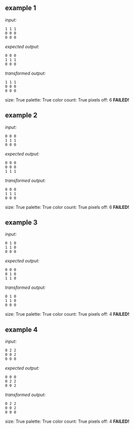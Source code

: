 
## example 1
*input:*
```
1 1 1
0 0 0
0 0 0
```
*expected output:*
```
0 0 0
1 1 1
0 0 0
```
*transformed output:*
```
1 1 1
0 0 0
0 0 0
```
size: True
palette: True
color count: True
pixels off: 6
**FAILED!**

## example 2
*input:*
```
0 0 0
1 1 1
0 0 0
```
*expected output:*
```
0 0 0
0 0 0
1 1 1
```
*transformed output:*
```
0 0 0
1 1 1
0 0 0
```
size: True
palette: True
color count: True
pixels off: 6
**FAILED!**

## example 3
*input:*
```
0 1 0
1 1 0
0 0 0
```
*expected output:*
```
0 0 0
0 1 0
1 1 0
```
*transformed output:*
```
0 1 0
1 1 0
0 0 0
```
size: True
palette: True
color count: True
pixels off: 4
**FAILED!**

## example 4
*input:*
```
0 2 2
0 0 2
0 0 0
```
*expected output:*
```
0 0 0
0 2 2
0 0 2
```
*transformed output:*
```
0 2 2
0 0 2
0 0 0
```
size: True
palette: True
color count: True
pixels off: 4
**FAILED!**
